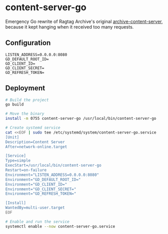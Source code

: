 # content-server-go

Emergency Go rewrite of Ragtag Archive's original
[archive-content-server](https://gitlab.com/aonahara/archive-content-server),
because it kept hanging when it received too many requests.

## Configuration

```
LISTEN_ADDRESS=0.0.0.0:8080
GD_DEFAULT_ROOT_ID=
GD_CLIENT_ID=
GD_CLIENT_SECRET=
GD_REFRESH_TOKEN=
```

## Deployment

```sh
# Build the project
go build

# Move the binary
install -m 0755 content-server-go /usr/local/bin/content-server-go

# Create systemd service
cat <<EOF | sudo tee /etc/systemd/system/content-server-go.service
[Unit]
Description=Content Server
After=network-online.target

[Service]
Type=simple
ExecStart=/usr/local/bin/content-server-go
Restart=on-failure
Environment="LISTEN_ADDRESS=0.0.0.0:8080"
Environment="GD_DEFAULT_ROOT_ID="
Environment="GD_CLIENT_ID="
Environment="GD_CLIENT_SECRET="
Environment="GD_REFRESH_TOKEN="

[Install]
WantedBy=multi-user.target
EOF

# Enable and run the service
systemctl enable --now content-server-go.service
```
